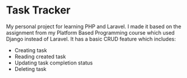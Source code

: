 # Task Tracker
My personal project for learning PHP and Laravel. I made it based on the assignment from my Platform Based Programming course which used Django instead of Laravel. It has a basic CRUD feature which includes:
- Creating task
- Reading created task
- Updating task completion status
- Deleting task
